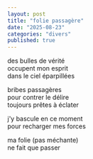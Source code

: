 ```yaml
---
layout: post
title: "folie passagère"
date: "2025-08-23"
categories: "divers"
published: true
---
```


des bulles de vérité  
occupent mon esprit  
dans le ciel éparpillées  

bribes passagères  
pour contrer le délire  
toujours prêtes à éclater  

j'y bascule en ce moment  
pour recharger mes forces  

ma folie (pas méchante)  
ne fait que passer  

